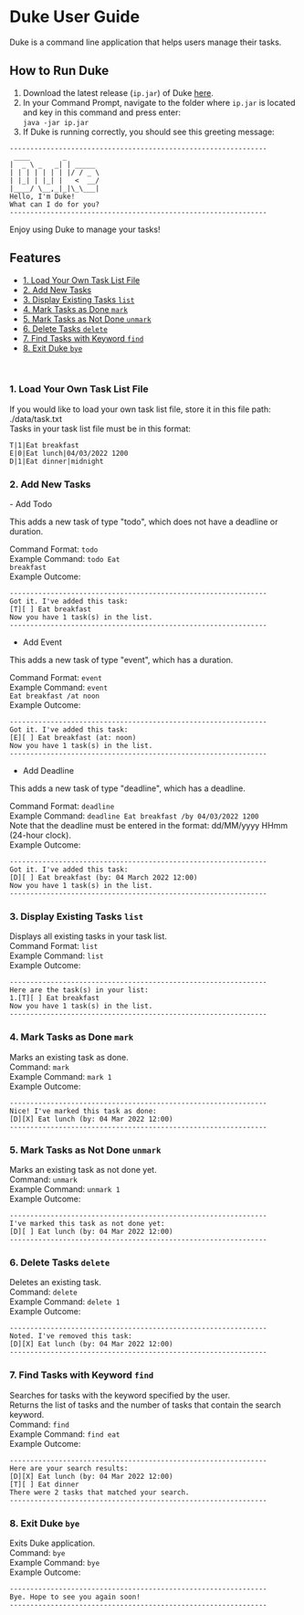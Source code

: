 # Duke User Guide

Duke is a command line application that helps users manage their tasks.

## How to Run Duke
1. Download the latest release (`ip.jar`) of Duke <a href="https://github.com/chihyingho/ip/releases">here</a>.
2. In your Command Prompt, navigate to the folder where `ip.jar` is located and key in this command and press enter:<br>
`java -jar ip.jar`
3. If Duke is running correctly, you should see this greeting message:
<pre><code>---------------------------------------------------------------
 ____        _        
|  _ \ _   _| | _____ 
| | | | | | | |/ / _ \
| |_| | |_| |   <  __/
|____/ \__,_|_|\_\___|
Hello, I'm Duke!
What can I do for you?
---------------------------------------------------------------</code></pre>
Enjoy using Duke to manage your tasks! 

## Features 

<ul>
    <li><a href="#load">1. Load Your Own Task List File </a></li>
    <li><a href="#add">2. Add New Tasks </a></li>
    <li><a href="#list">3. Display Existing Tasks <code>list</code></a></li>
    <li><a href="#mark">4. Mark Tasks as Done <code>mark</code></a></li>
    <li><a href="#unmark">5. Mark Tasks as Not Done <code>unmark</code></a></li>
    <li><a href="#delete">6. Delete Tasks <code>delete</code></a></li>
    <li><a href="#find">7. Find Tasks with Keyword <code>find</code></a></li>
    <li><a href="#exit">8. Exit Duke <code>bye</code></a></li>
</ul>
<br>

<h3 id="load">1. Load Your Own Task List File </h3>
If you would like to load your own task list file, store it in this file path: ./data/task.txt<br>
Tasks in your task list file must be in this format: 
<pre><code>T|1|Eat breakfast
E|0|Eat lunch|04/03/2022 1200
D|1|Eat dinner|midnight
</code></pre>

<h3 id="add">2. Add New Tasks </h3>
- Add Todo<br>

This adds a new task of type "todo", which does not have a deadline or duration.<br>

Command Format: <code>todo</code><br>
Example Command: <code>todo Eat breakfast</code><br>
Example Outcome:
<pre><code>---------------------------------------------------------------
Got it. I've added this task: 
[T][ ] Eat breakfast 
Now you have 1 task(s) in the list.
---------------------------------------------------------------</code></pre>
- Add Event<br>

This adds a new task of type "event", which has a duration.<br>

Command Format: <code>event</code><br>
Example Command: <code>event Eat breakfast /at noon</code><br>
Example Outcome:
<pre><code>---------------------------------------------------------------
Got it. I've added this task: 
[E][ ] Eat breakfast (at: noon)
Now you have 1 task(s) in the list.
---------------------------------------------------------------</code></pre>
- Add Deadline<br>

This adds a new task of type "deadline", which has a deadline.<br>

Command Format: <code>deadline</code><br>
Example Command: <code>deadline Eat breakfast /by 04/03/2022 1200</code><br>
Note that the deadline must be entered in the format: dd/MM/yyyy HHmm (24-hour clock).<br>
Example Outcome:
<pre><code>---------------------------------------------------------------
Got it. I've added this task: 
[D][ ] Eat breakfast (by: 04 March 2022 12:00)
Now you have 1 task(s) in the list.
---------------------------------------------------------------</code></pre>

<h3 id="list">3. Display Existing Tasks <code>list</code></h3>
Displays all existing tasks in your task list.<br> 
Command Format: <code>list</code><br>
Example Command: <code>list</code><br>
Example Outcome:
<pre><code>---------------------------------------------------------------
Here are the task(s) in your list:
1.[T][ ] Eat breakfast 
Now you have 1 task(s) in the list.
---------------------------------------------------------------</code></pre>

<h3 id="mark">4. Mark Tasks as Done <code>mark</code></h3>
Marks an existing task as done.<br>
Command: <code>mark</code><br>
Example Command: <code>mark 1</code><br>
Example Outcome:
<pre><code>---------------------------------------------------------------
Nice! I've marked this task as done:
[D][X] Eat lunch (by: 04 Mar 2022 12:00)
---------------------------------------------------------------</code></pre>

<h3 id="unmark">5. Mark Tasks as Not Done <code>unmark</code></h3>
Marks an existing task as not done yet.<br>
Command: <code>unmark</code><br>
Example Command: <code>unmark 1</code><br>
Example Outcome:
<pre><code>---------------------------------------------------------------
I've marked this task as not done yet:
[D][ ] Eat lunch (by: 04 Mar 2022 12:00)
---------------------------------------------------------------</code></pre>

<h3 id="delete">6. Delete Tasks <code>delete</code></h3>
Deletes an existing task.<br>
Command: <code>delete</code><br>
Example Command: <code>delete 1</code><br>
Example Outcome:
<pre><code>---------------------------------------------------------------
Noted. I've removed this task:
[D][X] Eat lunch (by: 04 Mar 2022 12:00)
---------------------------------------------------------------</code></pre>

<h3 id="find">7. Find Tasks with Keyword <code>find</code></h3>
Searches for tasks with the keyword specified by the user.<br>
Returns the list of tasks and the number of tasks that contain the search keyword.<br>
Command: <code>find</code><br>
Example Command: <code>find eat</code><br>
Example Outcome:
<pre><code>---------------------------------------------------------------
Here are your search results:
[D][X] Eat lunch (by: 04 Mar 2022 12:00)
[T][ ] Eat dinner
There were 2 tasks that matched your search.
---------------------------------------------------------------</code></pre>

<h3 id="exit">8. Exit Duke <code>bye</code></h3>
Exits Duke application. <br>
Command: <code>bye</code><br>
Example Command: <code>bye</code><br>
Example Outcome:
<pre><code>---------------------------------------------------------------
Bye. Hope to see you again soon!
---------------------------------------------------------------</code></pre>

